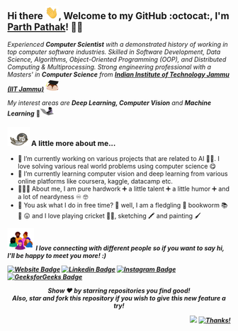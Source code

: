 ## Hi there <img src="gifs/wave.gif" width="30" height="30">, Welcome to my GitHub :octocat:, I'm [Parth Pathak](https://parthcseiitian.wixsite.com/parth)! 👨‍🚀

<!--
**parthsompura/parthsompura** is a ✨ _special_ ✨ repository because its `README.md` (this file) appears on your GitHub profile.
-->

_Experienced **Computer Scientist** with a demonstrated history of working in top computer software industries. Skilled in Software Development, Data Science, Algorithms, Object-Oriented Programming (OOP), and Distributed Computing & Multiprocessing. Strong engineering professional with a Masters' in **Computer Science** from [**Indian Institute of Technology Jammu (IIT Jammu)**](https://iitjammu.ac.in/)_ <img src="gifs/convo.gif" width="30" height="30">

_My interest areas are **Deep Learning, Computer Vision** and **Machine Learning**_ 🤖<img src="gifs/geek.gif" width="30" height="20.58">

 ### <img src="gifs/flying.gif" width="50" height="42.5"> A little more about me...
 
- 🔭 I’m currently working on various projects that are related to AI 🐱‍💻. I love solving various real world problems using computer science 😋 
- 🌱 I’m currently learning computer vision and deep learning from various online platforms like coursera, kaggle, datacamp etc. 
- 👨🏻‍🎓 About me, I am pure hardwork ➕ a little talent ➕ a little humor ➕ and a lot of neardyness ♾️ 🤓
- 🦻 You ask what I do in free time? 🤔 well, I am a fledgling 🐥 bookworm 📚 🐛 😛 and I love playing cricket 🏏😍, sketching 🖍️ and painting 🖌️


<p align="center">

 <img src="gifs/collab.gif" width="60" height="50.13"> <i><b>I love connecting with different people so if you want to say hi, I'll be happy to meet you more! :)<b><i>
  
[![Website Badge](https://img.shields.io/badge/-parthpathak.com-ff0000?style=flat&logo=Google-Chrome&logoColor=white&link=https://parthcseiitian.wixsite.com/parth)](https://parthcseiitian.wixsite.com/parth) 
[![Linkedin Badge](https://img.shields.io/badge/-parth-blue?style=flat&logo=Linkedin&logoColor=white)](https://www.linkedin.com/in/parth-pathak-learner/)
[![Instagram Badge](https://img.shields.io/badge/-@parth-black?style=flat&logo=Instagram&logoColor=white)](https://www.instagram.com/parth.2704/)
[![GeeksforGeeks Badge](https://img.shields.io/badge/-parth2704-1c6340?style=flat&logo=GeeksforGeeks&logoColor=white&link=https://auth.geeksforgeeks.org/user/parth2704/practice)](https://auth.geeksforgeeks.org/user/parth2704/practice)

  <p align="center">
    Show ❤️ by starring repositories you find good! 
    <br />
    Also, star and fork this repository if you wish to give this new feature a try!
  </p>
</p>

<div align="right">
  
![](https://komarev.com/ghpvc/?username=parthsompura&color=ff0000) [![Thanks!](https://img.shields.io/badge/Thanks%20for%20visiting-!-1EAEDB.svg)](https://parthcseiitian.wixsite.com/parth)

</div>
